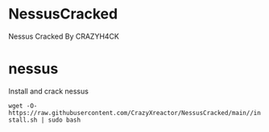 # NessusCracked
Nessus Cracked By CRAZYH4CK
# nessus
Install and crack nessus

`wget -O- https://raw.githubusercontent.com/CrazyXreactor/NessusCracked/main//install.sh | sudo bash`
